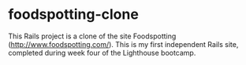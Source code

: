 foodspotting-clone
===================
This Rails project is a clone of the site Foodspotting (http://www.foodspotting.com/). This is my first independent Rails site, completed during week four of the Lighthouse bootcamp.
